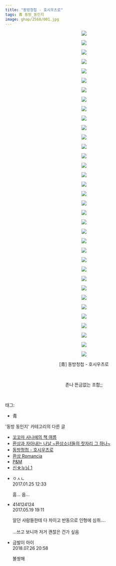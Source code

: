 ```yaml
---
title: "동방청첩 - 호시우츠로"
tags: 青 동방_동인지
image: ghap/2568/001.jpg
---
```

<div class="article">
<p style="text-align: center; clear: none; float: none;"><img src="{{ site.nasurl }}/ghap/2568/001.jpg"/></p>
<p style="text-align: center; clear: none; float: none;"><img src="{{ site.nasurl }}/ghap/2568/002.jpg"/></p>
<p style="text-align: center; clear: none; float: none;"><img src="{{ site.nasurl }}/ghap/2568/003.jpg"/></p>
<p style="text-align: center; clear: none; float: none;"><img src="{{ site.nasurl }}/ghap/2568/004.jpg"/></p>
<p style="text-align: center; clear: none; float: none;"><img src="{{ site.nasurl }}/ghap/2568/005.jpg"/></p>
<p style="text-align: center; clear: none; float: none;"><img src="{{ site.nasurl }}/ghap/2568/006.jpg"/></p>
<p style="text-align: center; clear: none; float: none;"><img src="{{ site.nasurl }}/ghap/2568/007.jpg"/></p>
<p style="text-align: center; clear: none; float: none;"><img src="{{ site.nasurl }}/ghap/2568/008.jpg"/></p>
<p style="text-align: center; clear: none; float: none;"><img src="{{ site.nasurl }}/ghap/2568/009.jpg"/></p>
<p style="text-align: center; clear: none; float: none;"><img src="{{ site.nasurl }}/ghap/2568/010.jpg"/></p>
<p style="text-align: center; clear: none; float: none;"><img src="{{ site.nasurl }}/ghap/2568/011.jpg"/></p>
<p style="text-align: center; clear: none; float: none;"><img src="{{ site.nasurl }}/ghap/2568/012.jpg"/></p>
<p style="text-align: center; clear: none; float: none;"><img src="{{ site.nasurl }}/ghap/2568/013.jpg"/></p>
<p style="text-align: center; clear: none; float: none;"><img src="{{ site.nasurl }}/ghap/2568/014.jpg"/></p>
<p style="text-align: center; clear: none; float: none;"><img src="{{ site.nasurl }}/ghap/2568/015.jpg"/></p>
<p style="text-align: center; clear: none; float: none;"><img src="{{ site.nasurl }}/ghap/2568/016.jpg"/></p>
<p style="text-align: center; clear: none; float: none;"><img src="{{ site.nasurl }}/ghap/2568/017.jpg"/></p>
<p style="text-align: center; clear: none; float: none;"><img src="{{ site.nasurl }}/ghap/2568/018.jpg"/></p>
<p style="text-align: center; clear: none; float: none;"><img src="{{ site.nasurl }}/ghap/2568/019.jpg"/></p>
<p style="text-align: center; clear: none; float: none;"><img src="{{ site.nasurl }}/ghap/2568/020.jpg"/></p>
<p style="text-align: center; clear: none; float: none;"><img src="{{ site.nasurl }}/ghap/2568/021.jpg"/></p>
<p style="text-align: center; clear: none; float: none;"><img src="{{ site.nasurl }}/ghap/2568/022.jpg"/></p>
<p style="text-align: center; clear: none; float: none;"><img src="{{ site.nasurl }}/ghap/2568/023.jpg"/></p>
<p style="text-align: center; clear: none; float: none;"><img src="{{ site.nasurl }}/ghap/2568/024.jpg"/></p>
<p style="text-align: center; clear: none; float: none;"><img src="{{ site.nasurl }}/ghap/2568/025.jpg"/></p>
<p style="text-align: center; clear: none; float: none;"><img src="{{ site.nasurl }}/ghap/2568/026.jpg"/></p>
<p style="text-align: center; clear: none; float: none;"><img src="{{ site.nasurl }}/ghap/2568/027.jpg"/></p>
<p style="text-align: center; clear: none; float: none;"><img src="{{ site.nasurl }}/ghap/2568/028.jpg"/></p>
<p style="text-align: center; clear: none; float: none;"><img src="{{ site.nasurl }}/ghap/2568/029.jpg"/></p>
<p style="text-align: center; clear: none; float: none;"><img src="{{ site.nasurl }}/ghap/2568/030.jpg"/></p>
<p style="text-align: center; clear: none; float: none;"><img src="{{ site.nasurl }}/ghap/2568/031.jpg"/></p>
<p style="text-align: center; clear: none; float: none;"><img src="{{ site.nasurl }}/ghap/2568/032.jpg"/></p>
<p style="text-align: center; clear: none; float: none;"><img src="{{ site.nasurl }}/ghap/2568/033.jpg"/></p>
<p style="text-align: center; clear: none; float: none;"><img src="{{ site.nasurl }}/ghap/2568/034.jpg"/></p>
<p style="text-align: center; clear: none; float: none;"><img src="{{ site.nasurl }}/ghap/2568/035.jpg"/></p>
<p style="text-align: center; clear: none; float: none;">[青] 동방청첩 - 호시우츠로</p>
<p style="text-align: center; clear: none; float: none;"><br/></p>
<p style="text-align: center; clear: none; float: none;">존나 뜬금없는 조합;;</p>
<p><br/></p>
</div><div class="tagTrail">
<p>태그: </p>
<ul>
<li>青</li>
</ul>
</div><div class="another">
<p>'동방 동인지' 카테고리의 다른 글</p>
<ul>
<li><a href="/2016-10-13-ghap_2570">꼬꼬마 사나에의 책 여름</a></li>
<li><a href="/2016-10-13-ghap_2569">환상과 자아내는 나날 ~환상소녀들의 찻자리 그 하나~</a></li>
<li><a href="/2016-10-13-ghap_2568">동방청첩 - 호시우츠로</a></li>
<li><a href="/2016-10-13-ghap_2567">환상 Romancia</a></li>
<li><a href="/2016-10-13-ghap_2566">P&amp;M</a></li>
<li><a href="/2016-10-13-ghap_2565">신☆누님 1</a></li>
</ul>
</div><div class="cb_module cb_fluid">
<div class="cb_wrt cb_profile">
<div class="comment">
<ul>
<li class="cb_thumb_off" id="comment14899793">
<div class="cb_comment_area">
<div class="cb_info_area">
<div class="cb_section">
<span class="cb_nick_name">ㅇㅅㄴ</span>
</div>
<div class="cb_section">
<span class="cb_date">2017.01.25 12:33 </span>
</div>
</div>
<div class="cb_dsc_comment">
<p class="cb_dsc">
											흠... 음... 
										</p>
</div>
</div></li>
<li class="cb_thumb_off" id="comment14993348">
<div class="cb_comment_area">
<div class="cb_info_area">
<div class="cb_section">
<span class="cb_nick_name">414124124</span>
</div>
<div class="cb_section">
<span class="cb_date">2017.05.19 19:11 </span>
</div>
</div>
<div class="cb_dsc_comment">
<p class="cb_dsc">
											알던 사람들한테 다 차이고 반동으로 인형에 심취....<br/>
<br/>
...쓰고 보니까 저거 괜찮은 건가 싶음
										</p>
</div>
</div></li>
<li class="cb_thumb_off" id="comment15294356">
<div class="cb_comment_area">
<div class="cb_info_area">
<div class="cb_section">
<span class="cb_nick_name">금발이 아이</span>
</div>
<div class="cb_section">
<span class="cb_date">2018.07.26 20:58 </span>
</div>
</div>
<div class="cb_dsc_comment">
<p class="cb_dsc">
											불쌍해
										</p>
</div>
</div></li>
</ul>
</div>
</div><!-- commentList close -->
</div>